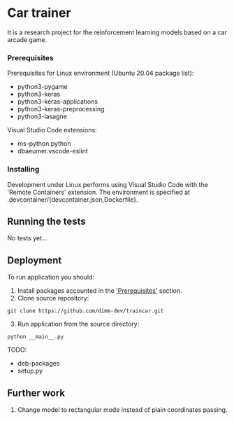 # Car trainer

It is a research project for the reinforcement learning models based on a car arcade game.

### Prerequisites

Prerequisites for Linux environment (Ubuntu 20.04 package list):    
- python3-pygame    
- python3-keras    
- python3-keras-applications    
- python3-keras-preprocessing    
- python3-lasagne    

Visual Studio Code extensions:    
- ms-python.python    
- dbaeumer.vscode-eslint    

### Installing

Development under Linux performs using Visual Studio Code with the 'Remote Containers' extension.
The environment is specified at .devcontainer/{devcontainer.json,Dockerfile}.    

## Running the tests

No tests yet...

## Deployment

To run application you should:
1. Install packages accounted in the ['Prerequisites'](#Prerequisites) section.    
2. Clone source repository:
```
git clone https://github.com/dimm-dev/traincar.git
```
3. Run application from the source directory:
```
python __main__.py
```

TODO:
- deb-packages    
- setup.py

## Further work

1. Change model to rectangular mode instead of plain coordinates passing.    
